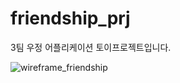 # friendship_prj
3팀 우정 어플리케이션 토이프로젝트입니다.

![wireframe_friendship](https://user-images.githubusercontent.com/97434717/176391111-7db10757-786f-48c7-a3d8-ee83ebd817ff.jpg)

